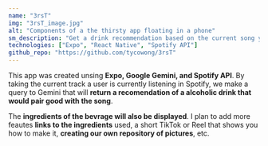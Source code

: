 ```yaml
---
name: "3rsT"
img: "3rsT_image.jpg"
alt: "Components of a the thirsty app floating in a phone"
sm_description: "Get a drink recommendation based on the current song you are lsitening in spotify."
technologies: ["Expo", "React Native", "Spotify API"]
github_repo: "https://github.com/tycowong/3rsT"
---
```


This app was created unsing **Expo, Google Gemini, and Spotify API**. By taking the current track a user is currently listening in Spotify, we make a query to Gemini that will **return a recomendation of a alcoholic drink that would pair good with the song**.

The **ingredients of the bevrage will also be displayed**. I plan to add more feautes **links to the ingredients** used, a short TikTok or Reel that shows you how to make it, **creating our own repository of pictures**, etc.
